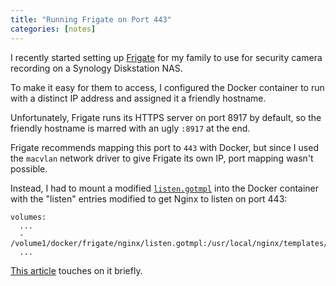 ```yaml
---
title: "Running Frigate on Port 443"
categories: [notes]
---
```


I recently started setting up [Frigate](https://frigate.video/) for my family
to use for security camera recording on a Synology Diskstation NAS.

To make it easy for them to access, I configured the Docker container to run
with a distinct IP address and assigned it a friendly hostname.

Unfortunately, Frigate runs its HTTPS server on port 8917 by default, so the
friendly hostname is marred with an ugly `:8917` at the end.

Frigate recommends mapping this port to `443` with Docker, but since I used the
`macvlan` network driver to give Frigate its own IP, port mapping wasn't
possible.

Instead, I had to mount a modified
[`listen.gotmpl`](https://github.com/blakeblackshear/frigate/blob/dev/docker/main/rootfs/usr/local/nginx/templates/listen.gotmpl)
into the Docker container with the "listen" entries modified to get Nginx to
listen on port 443:

```
volumes:
  ...
  - /volume1/docker/frigate/nginx/listen.gotmpl:/usr/local/nginx/templates/listen.gotmpl:ro
  ...
```

[This article](https://github.com/blakeblackshear/frigate/blob/dev/docs/docs/configuration/advanced.md#network-configuration)
touches on it briefly.

